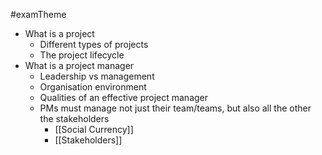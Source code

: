#examTheme

- What is a project
	- Different types of projects
	- The project lifecycle
- What is a project manager
	- Leadership vs management
	- Organisation environment
	- Qualities of an effective project manager
	- PMs must manage not just their team/teams, but also all the other the stakeholders
		- [[Social Currency]]
		- [[Stakeholders]]